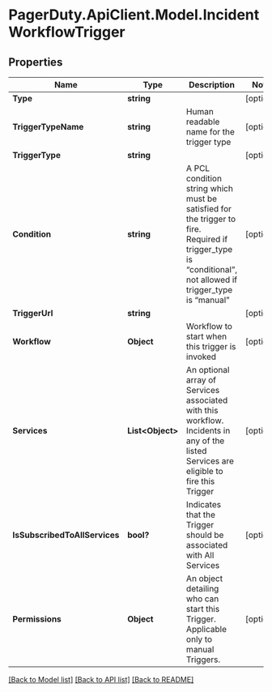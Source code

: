 # PagerDuty.ApiClient.Model.IncidentWorkflowTrigger
## Properties

Name | Type | Description | Notes
------------ | ------------- | ------------- | -------------
**Type** | **string** |  | [optional] 
**TriggerTypeName** | **string** | Human readable name for the trigger type | [optional] 
**TriggerType** | **string** |  | [optional] 
**Condition** | **string** | A PCL condition string which must be satisfied for the trigger to fire.  Required if trigger_type is “conditional”, not allowed if trigger_type is “manual”  | [optional] 
**TriggerUrl** | **string** |  | [optional] 
**Workflow** | **Object** | Workflow to start when this trigger is invoked | [optional] 
**Services** | **List&lt;Object&gt;** | An optional array of Services associated with this workflow. Incidents in any of the listed Services are eligible to fire this Trigger | [optional] 
**IsSubscribedToAllServices** | **bool?** | Indicates that the Trigger should be associated with All Services | [optional] 
**Permissions** | **Object** | An object detailing who can start this Trigger. Applicable only to manual Triggers. | [optional] 

[[Back to Model list]](../README.md#documentation-for-models) [[Back to API list]](../README.md#documentation-for-api-endpoints) [[Back to README]](../README.md)

